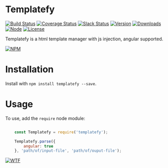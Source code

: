 # Templatefy

[![Build Status][travis-badge]][travis-url]
[![Coverage Status][coverage-badge]][coverage-url]
[![Slack Status][slack-badge]][slack-url]
[![Version][version-badge]][site-url]
[![Downloads][downloads-badge]][site-url]
[![Node][node-badge]][site-url]
[![License][license-badge]][license-url]


Templatefy is a html template manager with js injection, angular supported.

[![NPM][npm-img]][npm-url]

Installation
============

Install with `npm install templatefy --save`.

Usage
=====

To use, add the `require` node module:

```JavaScript

    const Templatefy = require('templatefy');

    Templatefy.parse({
        angular: true
    }, 'path/of/input-file', 'path/of/ouput-file');

```

[![WTF][wtfpl-img]][wtfpl-url]

[site-url]: http://templatefy.rubeniskov.com

[npm-url]: https://www.npmjs.com/package/templatefy
[npm-img]: https://nodei.co/npm/templatefy.png?downloads=true

[travis-url]: https://travis-ci.org/rubeniskov/templatefy?branch=master
[travis-badge]: https://travis-ci.org/rubeniskov/templatefy.svg?style=flat-square

[license-url]: LICENSE
[license-badge]: https://img.shields.io/badge/license-WTFPL-blue.svg?style=flat-square

[coverage-url]: https://codecov.io/github/rubeniskov/templatefy
[coverage-badge]: https://img.shields.io/codecov/c/github/rubeniskov/templatefy.svg?style=flat-square

[slack-url]: http://slack.rubeniskov.com/
[slack-badge]: http://slack.rubeniskov.com/badge.svg

[version-badge]: https://img.shields.io/npm/v/templatefy.svg?style=flat-square&maxAge=2592000
[downloads-badge]: https://img.shields.io/npm/dm/templatefy.svg?style=flat-square&maxAge=2592000
[node-badge]: https://img.shields.io/node/v/instsure.svg?style=flat-square


[wtfpl-url]: http://www.wtfpl.net/
[wtfpl-img]: http://www.wtfpl.net/wp-content/uploads/2012/12/wtfpl.svg
